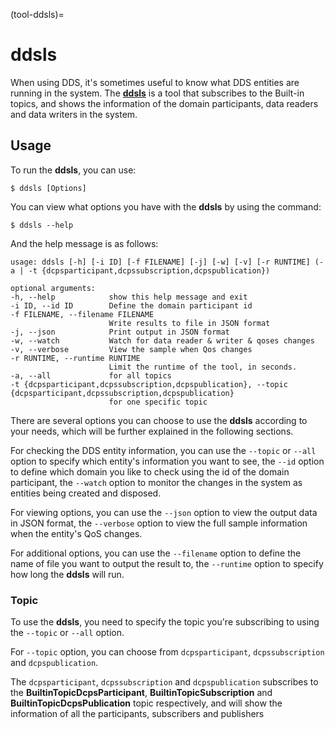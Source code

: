(tool-ddsls)=
# ddsls

When using DDS, it's sometimes useful to know what DDS entities are
running in the system. The [**ddsls**][1] is a tool that subscribes to the
Built-in topics, and shows the information of the domain participants,
data readers and data writers in the system.

## Usage

To run the **ddsls**, you can use:

``` console
$ ddsls [Options]
```

You can view what options you have with the **ddsls** by using the
command:

``` console
$ ddsls --help
```

And the help message is as follows:

``` console
usage: ddsls [-h] [-i ID] [-f FILENAME] [-j] [-w] [-v] [-r RUNTIME] (-a | -t {dcpsparticipant,dcpssubscription,dcpspublication})

optional arguments:
-h, --help            show this help message and exit
-i ID, --id ID        Define the domain participant id
-f FILENAME, --filename FILENAME
                      Write results to file in JSON format
-j, --json            Print output in JSON format
-w, --watch           Watch for data reader & writer & qoses changes
-v, --verbose         View the sample when Qos changes
-r RUNTIME, --runtime RUNTIME
                      Limit the runtime of the tool, in seconds.
-a, --all             for all topics
-t {dcpsparticipant,dcpssubscription,dcpspublication}, --topic {dcpsparticipant,dcpssubscription,dcpspublication}
                      for one specific topic
```

There are several options you can choose to use the **ddsls** according
to your needs, which will be further explained in the following
sections.

For checking the DDS entity information, you can use the `--topic` or
`--all` option to specify which entity's information you want to see,
the `--id` option to define which domain you like to check using the id
of the domain participant, the `--watch` option to monitor the changes
in the system as entities being created and disposed.

For viewing options, you can use the `--json` option to view the output
data in JSON format, the `--verbose` option to view the full sample
information when the entity's QoS changes.

For additional options, you can use the `--filename` option to define
the name of file you want to output the result to, the `--runtime`
option to specify how long the **ddsls** will run.

### Topic

To use the **ddsls**, you need to specify the topic you're subscribing
to using the `--topic` or `--all` option.

For `--topic` option, you can choose from `dcpsparticipant`,
`dcpssubscription` and `dcpspublication`.

The `dcpsparticipant`, `dcpssubscription` and `dcpspublication`
subscribes to the **BuiltinTopicDcpsParticipant**,
**BuiltinTopicSubscription** and **BuiltinTopicDcpsPublication** topic
respectively, and will show the information of all the participants,
subscribers and publishers

[1]: https://github.com/eclipse-cyclonedds/cyclonedds-python/tree/master/src/cyclonedds/cyclonedds/tools/ddsls